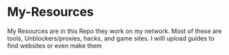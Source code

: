 # My-Resources
My Resources are in this Repo they work on my network. Most of these are tools, Unblockers/proxies, hacks, and game sites. I willl upload guides to find websites or even make them
